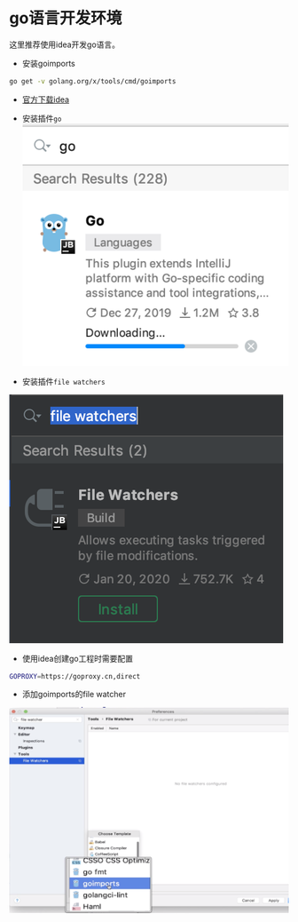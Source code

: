 # go语言开发环境

这里推荐使用idea开发go语言。

* 安装goimports

```bash
go get -v golang.org/x/tools/cmd/goimports
```


* [官方下载idea](https://www.jetbrains.com/)

* 安装插件``go``  
![](./assets/2020-01-21-16-42-24.png)


* 安装插件``file watchers``  

![](./assets/2020-01-21-16-44-22.png)


* 使用idea创建go工程时需要配置 
```bash 
GOPROXY=https://goproxy.cn,direct
```

* 添加goimports的file watcher  

![](./assets/2020-01-21-16-58-12.png)  
